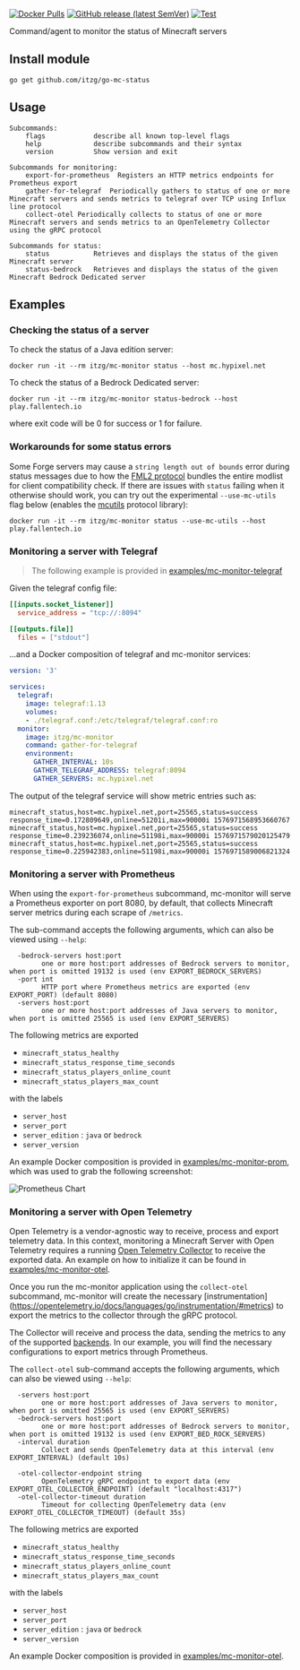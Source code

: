 
[![Docker Pulls](https://img.shields.io/docker/pulls/itzg/mc-monitor)](https://hub.docker.com/r/itzg/mc-monitor)
[![GitHub release (latest SemVer)](https://img.shields.io/github/v/release/itzg/mc-monitor)](https://github.com/itzg/mc-monitor/releases/latest)
[![Test](https://github.com/itzg/mc-monitor/actions/workflows/test.yml/badge.svg)](https://github.com/itzg/mc-monitor/actions/workflows/test.yml)

Command/agent to monitor the status of Minecraft servers

## Install module

```
go get github.com/itzg/go-mc-status
```

## Usage

```
Subcommands:
	flags            describe all known top-level flags
	help             describe subcommands and their syntax
	version          Show version and exit

Subcommands for monitoring:
	export-for-prometheus  Registers an HTTP metrics endpoints for Prometheus export
	gather-for-telegraf  Periodically gathers to status of one or more Minecraft servers and sends metrics to telegraf over TCP using Influx line protocol
	collect-otel Periodically collects to status of one or more Minecraft servers and sends metrics to an OpenTelemetry Collector using the gRPC protocol

Subcommands for status:
	status           Retrieves and displays the status of the given Minecraft server
	status-bedrock   Retrieves and displays the status of the given Minecraft Bedrock Dedicated server
```

## Examples

### Checking the status of a server

To check the status of a Java edition server:

```
docker run -it --rm itzg/mc-monitor status --host mc.hypixel.net
```

To check the status of a Bedrock Dedicated server:

```
docker run -it --rm itzg/mc-monitor status-bedrock --host play.fallentech.io
```

where exit code will be 0 for success or 1 for failure.

### Workarounds for some status errors

Some Forge servers may cause a `string length out of bounds` error during status messages due to how the [FML2 protocol](https://wiki.vg/Minecraft_Forge_Handshake#FML2_protocol_.281.13_-_Current.29) bundles the entire modlist for client compatibility check. If there are issues with `status` failing when it otherwise should work, you can try out the experimental `--use-mc-utils` flag below (enables the [mcutils](https://github.com/xrjr/mcutils) protocol library):
```
docker run -it --rm itzg/mc-monitor status --use-mc-utils --host play.fallentech.io
```

### Monitoring a server with Telegraf

> The following example is provided in [examples/mc-monitor-telegraf](examples/mc-monitor-telegraf)

Given the telegraf config file:

```toml
[[inputs.socket_listener]]
  service_address = "tcp://:8094"

[[outputs.file]]
  files = ["stdout"]
```

...and a Docker composition of telegraf and mc-monitor services:

```yaml
version: '3'

services:
  telegraf:
    image: telegraf:1.13
    volumes:
    - ./telegraf.conf:/etc/telegraf/telegraf.conf:ro
  monitor:
    image: itzg/mc-monitor
    command: gather-for-telegraf
    environment:
      GATHER_INTERVAL: 10s
      GATHER_TELEGRAF_ADDRESS: telegraf:8094
      GATHER_SERVERS: mc.hypixel.net
```

The output of the telegraf service will show metric entries such as:

```
minecraft_status,host=mc.hypixel.net,port=25565,status=success response_time=0.172809649,online=51201i,max=90000i 1576971568953660767
minecraft_status,host=mc.hypixel.net,port=25565,status=success response_time=0.239236074,online=51198i,max=90000i 1576971579020125479
minecraft_status,host=mc.hypixel.net,port=25565,status=success response_time=0.225942383,online=51198i,max=90000i 1576971589006821324
```

### Monitoring a server with Prometheus

When using the `export-for-prometheus` subcommand, mc-monitor will serve a Prometheus exporter on port 8080, by default, that collects Minecraft server metrics during each scrape of `/metrics`.

The sub-command accepts the following arguments, which can also be viewed using `--help`:
```
  -bedrock-servers host:port
    	one or more host:port addresses of Bedrock servers to monitor, when port is omitted 19132 is used (env EXPORT_BEDROCK_SERVERS)
  -port int
    	HTTP port where Prometheus metrics are exported (env EXPORT_PORT) (default 8080)
  -servers host:port
    	one or more host:port addresses of Java servers to monitor, when port is omitted 25565 is used (env EXPORT_SERVERS)
```

The following metrics are exported
- `minecraft_status_healthy`
- `minecraft_status_response_time_seconds`
- `minecraft_status_players_online_count`
- `minecraft_status_players_max_count`

with the labels
- `server_host`
- `server_port`
- `server_edition` : `java` or `bedrock`
- `server_version`

An example Docker composition is provided in [examples/mc-monitor-prom](examples/mc-monitor-prom), which was used to grab the following screenshot:

![Prometheus Chart](docs/prometheus_online_count_chart.png)



### Monitoring a server with Open Telemetry

Open Telemetry is a vendor-agnostic way to receive, process and export telemetry data. In this context, monitoring a Minecraft Server with Open Telemetry requires a running [Open Telemetry Collector](https://opentelemetry.io/docs/collector/) to receive the exported data. An example on how to initialize it can be found in [examples/mc-monitor-otel](examples/mc-monitor-otel).

Once you run the mc-monitor application using the `collect-otel` subcommand, mc-monitor will create the necessary [instrumentation]
(https://opentelemetry.io/docs/languages/go/instrumentation/#metrics) to export the metrics to the collector through the gRPC protocol.

The Collector will receive and process the data, sending the metrics to any of the supported [backends](https://opentelemetry.io/docs/collector/configuration/#exporters). In our example, you will find the necessary configurations to export metrics through Prometheus.

The `collect-otel` sub-command accepts the following arguments, which can also be viewed using `--help`:

```
  -servers host:port
    	one or more host:port addresses of Java servers to monitor, when port is omitted 25565 is used (env EXPORT_SERVERS)
  -bedrock-servers host:port
    	one or more host:port addresses of Bedrock servers to monitor, when port is omitted 19132 is used (env EXPORT_BED_ROCK_SERVERS)
  -interval duration
    	Collect and sends OpenTelemetry data at this interval (env EXPORT_INTERVAL) (default 10s)

  -otel-collector-endpoint string
    	OpenTelemetry gRPC endpoint to export data (env EXPORT_OTEL_COLLECTOR_ENDPOINT) (default "localhost:4317")
  -otel-collector-timeout duration
    	Timeout for collecting OpenTelemetry data (env EXPORT_OTEL_COLLECTOR_TIMEOUT) (default 35s)
```

The following metrics are exported
- `minecraft_status_healthy`
- `minecraft_status_response_time_seconds`
- `minecraft_status_players_online_count`
- `minecraft_status_players_max_count`

with the labels
- `server_host`
- `server_port`
- `server_edition` : `java` or `bedrock`
- `server_version`

An example Docker composition is provided in [examples/mc-monitor-otel](examples/mc-monitor-otel).
